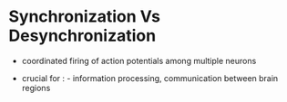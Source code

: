 

# Synchronization Vs Desynchronization


- coordinated firing of action potentials among multiple neurons

- crucial for : - information processing, communication between brain regions
